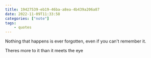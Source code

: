 ```yaml
---
title: 19427539-eb19-46ba-a8ea-4b439a206a87 
date: 2022-11-09T11:33:58 
categories: ["note"] 
tags: 
    - quotes
---
```


Nothing that happens is ever forgotten, even if you can't remember it.

Theres more to it than it meets the eye

